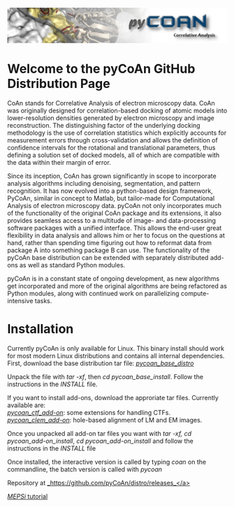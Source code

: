 ![banner](images/pycoan_banner.jpg)

# Welcome to the pyCoAn GitHub Distribution Page

CoAn stands for Correlative Analysis of electron microscopy data.  CoAn was originally designed for correlation-based docking of atomic models into lower-resolution densities generated by electron microscopy and image reconstruction.  The distinguishing factor of the underlying docking methodology is the use of correlation statistics which explicitly accounts for measurement errors through cross-validation and allows the definition of confidence intervals for the rotational and translational parameters, thus defining a solution set of docked models, all of which are compatible with the data within their margin of error.

Since its inception, CoAn has grown significantly in scope to incorporate analysis algorithms including denoising, segmentation, and pattern recognition. It has now evolved into a python-based design framework, PyCoAn, similar in concept to Matlab, but tailor-made for Computational Analysis of electron microscopy data.  pyCoAn not only incorporates much of the functionality of the original CoAn package and its extensions, it also provides seamless access to a multitude of image- and data-processing software packages with a unified interface. This allows the end-user great flexibility in data analysis and allows him or her to focus on the questions at hand, rather than spending time figuring out how to reformat data from package A into something package B can use.  The functionality of the pyCoAn base distribution can be extended with separately distributed add-ons as well as standard Python modules. 

pyCoAn is in a constant state of ongoing development, as new algorithms get incorporated and more of the original algorithms are being refactored as Python modules, along with continued work on parallelizing compute-intensive tasks. 


<h1>Installation</h1>

Currently pyCoAn is only available for Linux. This binary install should work for most modern Linux distributions and contains all internal dependencies. <br>
First, download the base distribution tar file: <a href="https://github.com/pyCoAn/distro/releases/download/v0.2.1373/pycoan_base_distro_0.2.1373.tar">_pycoan_base_distro_</a>

Unpack the file with _tar -xf_, then _cd pycoan_base_install_. Follow the instructions in the _INSTALL_ file.

If you want to install add-ons, download the approriate tar files. Currently available are:<br>
  <a href="https://github.com/pyCoAn/distro/releases/download/v0.2.1373/pycoan_ctf_add-on_0.2.1373.tar">_pycoan_ctf_add-on_</a>: some extensions for handling CTFs.<br>
  <a href="https://github.com/pyCoAn/distro/releases/downlad/v0.2.1373/pycoan_clem_add-on_0.2.1373.tar">_pycoan_clem_add-on_</a>: hole-based alignment of LM and EM images.

Once you unpacked all add-on tar files you want with _tar -xf, cd pycoan_add-on_install_, _cd pycoan_add-on_install_ and follow the instructions in the _INSTALL_ file

Once installed, the interactive version is called by typing _coan_ on the commandline, the batch version is called with _pycoan_

Repository at <a href="https://github.com/pyCoAn/distro/releases">_https://github.com/pyCoAn/distro/releases_</a>

<a href="docs/MEPSi_Tutorial.html">_MEPSi_ tutorial</a>
         
